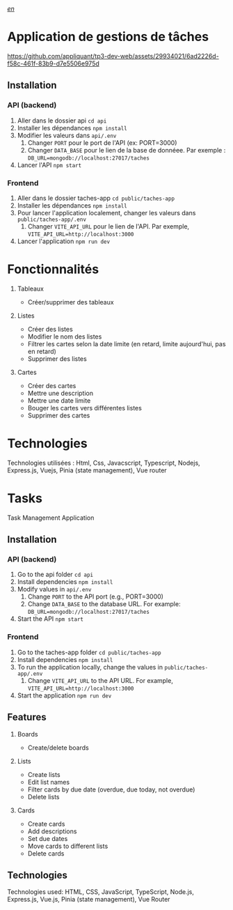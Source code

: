 [*en*](#Tasks)

# Application de gestions de tâches

https://github.com/appliquant/tp3-dev-web/assets/29934021/6ad2226d-f58c-461f-83b9-d7e5506e975d

## Installation

### API (backend)

1. Aller dans le dossier api `cd api`
2. Installer les dépendances `npm install`
3. Modifier les valeurs dans `api/.env`
   1. Changer `PORT` pour le port de l'API (ex: PORT=3000)
   2. Changer `DATA_BASE` pour le lien de la base de donnéee. Par exemple : `DB_URL=mongodb://localhost:27017/taches`
4. Lancer l'API `npm start`

### Frontend

1. Aller dans le dossier taches-app `cd public/taches-app`
2. Installer les dépendances `npm install`
3. Pour lancer l'application localement, changer les valeurs dans `public/taches-app/.env`
   1. Changer `VITE_API_URL` pour le lien de l'API. Par exemple, `VITE_API_URL=http://localhost:3000`
4. Lancer l'application `npm run dev`

# Fonctionnalités

1. Tableaux

   - Créer/supprimer des tableaux

2. Listes
   - Créer des listes
   - Modifier le nom des listes
   - Filtrer les cartes selon la date limite (en retard, limite aujourd'hui, pas en retard)
   - Supprimer des listes

3. Cartes
   - Créer des cartes
   - Mettre une description
   - Mettre une date limite
   - Bouger les cartes vers différentes listes
   - Supprimer des cartes

# Technologies

Technologies utilisées : Html, Css, Javacscript, Typescript, Nodejs, Express.js, Vuejs, Pinia (state management), Vue router

# Tasks
Task Management Application

## Installation

### API (backend)

1. Go to the api folder `cd api`
2. Install dependencies `npm install`
3. Modify values in `api/.env`
   1. Change `PORT` to the API port (e.g., PORT=3000)
   2. Change `DATA_BASE` to the database URL. For example: `DB_URL=mongodb://localhost:27017/taches`
4. Start the API `npm start`

### Frontend

1. Go to the taches-app folder `cd public/taches-app`
2. Install dependencies `npm install`
3. To run the application locally, change the values in `public/taches-app/.env`
   1. Change `VITE_API_URL` to the API URL. For example, `VITE_API_URL=http://localhost:3000`
4. Start the application `npm run dev`

## Features

1. Boards
   - Create/delete boards

2. Lists
   - Create lists
   - Edit list names
   - Filter cards by due date (overdue, due today, not overdue)
   - Delete lists

3. Cards
   - Create cards
   - Add descriptions
   - Set due dates
   - Move cards to different lists
   - Delete cards

## Technologies

Technologies used: HTML, CSS, JavaScript, TypeScript, Node.js, Express.js, Vue.js, Pinia (state management), Vue Router

